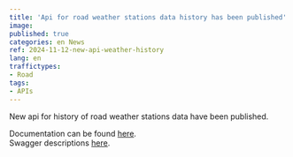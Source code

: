 ```yaml
---
title: 'Api for road weather stations data history has been published'
image:
published: true
categories: en News
ref: 2024-11-12-new-api-weather-history
lang: en
traffictypes:
- Road
tags:
- APIs
---
```


New api for history of road weather stations data have been published.

Documentation can be found [here](/en/road-traffic/#current-data-of-road-weather-stations).\
Swagger descriptions [here](https://tie.digitraffic.fi/swagger/#/Weather%20V1).


